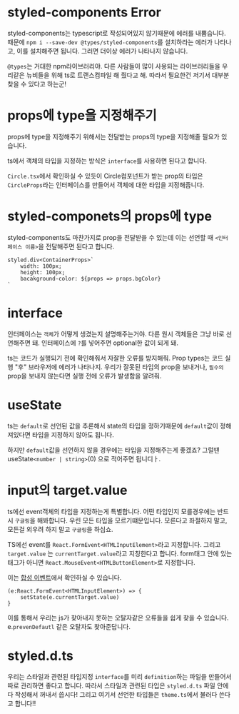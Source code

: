 # styled-components Error
styled-components는 typescript로 작성되어있지 않기때문에 에러를 내뿜습니다.
때문에 `npm i --save-dev @types/styled-components`를 설치하라는 에러가 나타나고, 이를 설치해주면 됩니다.
그러면 더이상 에러가 나타나지 않습니다.

`@types`는 거대한 npm라이브러리야. 다른 사람들이 많이 사용되는 라이브러리들을 우리같은 뉴비들을 위해 ts로 트랜스컴파일 해 줬다고 해. 따라서 필요한건 저기서 대부분 찾을 수 있다고 하는군!

# props에 type을 지정해주기

props에 type을 지정해주기 위해서는 전달받는 props의 type을 지정해줄 필요가 있습니다.

ts에서 객체의 타입을 지정하는 방식은 `interface`를 사용하면 된다고 합니다.

`Circle.tsx`에서 확인하실 수 있듯이 Circle컴포넌트가 받는 prop의 타입은 `CircleProps`라는 인터페이스를 만들어서 객체에 대한 타입을 지정해줍니다.

# styled-componets의 props에 type

styled-components도 마찬가지로 prop을 전달받을 수 있는데 이는 선언할 때 `<인터페이스 이름>`을 전달해주면 된다고 합니다.

```
styled.div<ContainerProps>`
    width: 100px;
    height: 100px;
    bacakground-color: ${props => props.bgColor}
`
```

# interface
인터페이스는 `객체`가 어떻게 생겼는지 설명해주는거야.
다른 원시 객체들은 그냥 바로 선언해주면 돼.
인터페이스에 `?`를 넣어주면 optional한 값이 되게 돼.

ts는 코드가 실행되기 전에 확인해줘서 자잘한 오류를 방지해줘.
Prop types는 코드 실행 "후" 브라우저에 에러가 나타나지.
우리가 잘못된 타입의 prop을 보내거나, `필수의` prop을 보내지 않는다면 실행 전에 오류가 발생함을 알려줘.

# useState
ts는 `default`로 선언된 값을 추론해서 state의 타입을 정하기때문에 `default`값이 정해져있다면 타입을 지정하지 않아도 됩니다.

하지만 `default`값을 선언하지 않을 경우에는 타입을 지정해주는게 좋겠죠?
그럴땐 useState`<number | string>`(0) 으로 적어주면 됩니디ㅏ.

# input의 target.value
ts에선 event객체의 타입을 지정하는게 특별합니다.
어떤 타입인지 모를경우에는 반드시 `구글링`을 해봐합니다. 우린 모든 타입을 모르기떄문입니다. 모른다고 좌절하지 말고, 모든걸 외우려 하지 말고 `구글링`을 하십쇼. 

TS에선 event를 `React.FormEvent<HTMLInputElement>`라고 지정합니다. 그리고 `target.value` 는 `currentTarget.value`라고 지칭한다고 합니다. form태그 안에 있는 태그가 아니면 `React.MouseEvent<HTMLButtonElement>`로 지정합니다.

이는 <a href="https://ko.reactjs.org/docs/events.html">합성 이벤트</a>에서 확인하실 수 있습니다.
```
(e:React.FormEvent<HTMLInputElement>) => {
    setState(e.currentTarget.value)
}
```
이를 통해서 우리는 js가 찾아내지 못하는 오탈자같은 오류들을 쉽게 찾을 수 있습니다.
e.`prevenDefautl` 같은 오탈자도 찾아준답니다.

# styled.d.ts
우리는 스타일과 관련된 타입지정 `interface`를 미리 `definition`하는 파일을 만들어서 따로 관리하면 좋다고 합니다.
따라서 스타일과 관련된 타입은 `styled.d.ts` 파일 안에다 작성해서 꺼내서 씁시다!
그리고 여기서 선언한 타입들은 `theme.ts`에서 불러다 쓴다고 합니다!!